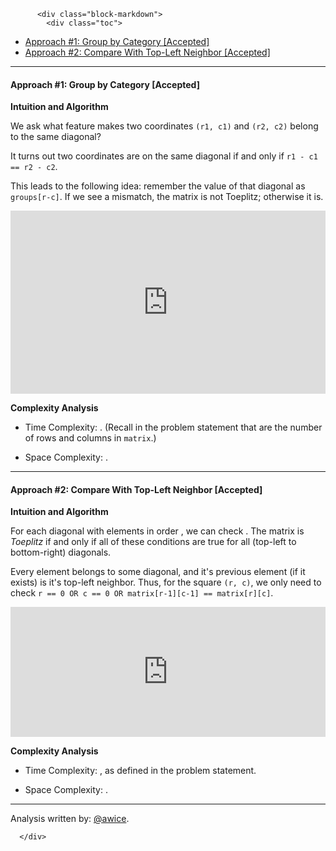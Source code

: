 <div class="article-body">
        
          <div class="block-markdown">
            <div class="toc">
<ul>
<li><a href="#approach-1-group-by-category-accepted">Approach #1: Group by Category [Accepted]</a></li>
<li><a href="#approach-2-compare-with-top-left-neighbor-accepted">Approach #2: Compare With Top-Left Neighbor [Accepted]</a></li>
</ul>
</div>
<hr>
<h4 id="approach-1-group-by-category-accepted">Approach #1: Group by Category [Accepted]</h4>
<p><strong>Intuition and Algorithm</strong></p>
<p>We ask what feature makes two coordinates <code>(r1, c1)</code> and <code>(r2, c2)</code> belong to the same diagonal?</p>
<p>It turns out two coordinates are on the same diagonal if and only if <code>r1 - c1 == r2 - c2</code>.</p>
<p>This leads to the following idea: remember the value of that diagonal as <code>groups[r-c]</code>.  If we see a mismatch, the matrix is not Toeplitz; otherwise it is.</p>
<iframe src="https://leetcode.com/playground/aPydaE7r/shared" frameborder="0" width="100%" height="293" name="aPydaE7r"></iframe>

<p><strong>Complexity Analysis</strong></p>
<ul>
<li>
<p>Time Complexity: <script type="math/tex; mode=display">O(M*N)</script>.  (Recall in the problem statement that <script type="math/tex; mode=display">M, N</script> are the number of rows and columns in <code>matrix</code>.)</p>
</li>
<li>
<p>Space Complexity: <script type="math/tex; mode=display">O(M+N)</script>.</p>
</li>
</ul>
<hr>
<h4 id="approach-2-compare-with-top-left-neighbor-accepted">Approach #2: Compare With Top-Left Neighbor [Accepted]</h4>
<p><strong>Intuition and Algorithm</strong></p>
<p>For each diagonal with elements in order <script type="math/tex; mode=display">a_1, a_2, a_3, \dots, a_k</script>, we can check <script type="math/tex; mode=display">a_1 = a_2, a_2 = a_3, \dots, a_{k-1} = a_k</script>.  The matrix is <em>Toeplitz</em> if and only if all of these conditions are true for all (top-left to bottom-right) diagonals.</p>
<p>Every element belongs to some diagonal, and it's previous element (if it exists) is it's top-left neighbor.  Thus, for the square <code>(r, c)</code>, we only need to check <code>r == 0 OR c == 0 OR matrix[r-1][c-1] == matrix[r][c]</code>.</p>
<iframe src="https://leetcode.com/playground/bfeF5wnM/shared" frameborder="0" width="100%" height="208" name="bfeF5wnM"></iframe>

<p><strong>Complexity Analysis</strong></p>
<ul>
<li>
<p>Time Complexity: <script type="math/tex; mode=display">O(M*N)</script>, as defined in the problem statement.</p>
</li>
<li>
<p>Space Complexity: <script type="math/tex; mode=display">O(1)</script>.</p>
</li>
</ul>
<hr>
<p>Analysis written by: <a href="https://leetcode.com/awice">@awice</a>.</p>
          </div>
        
      </div>